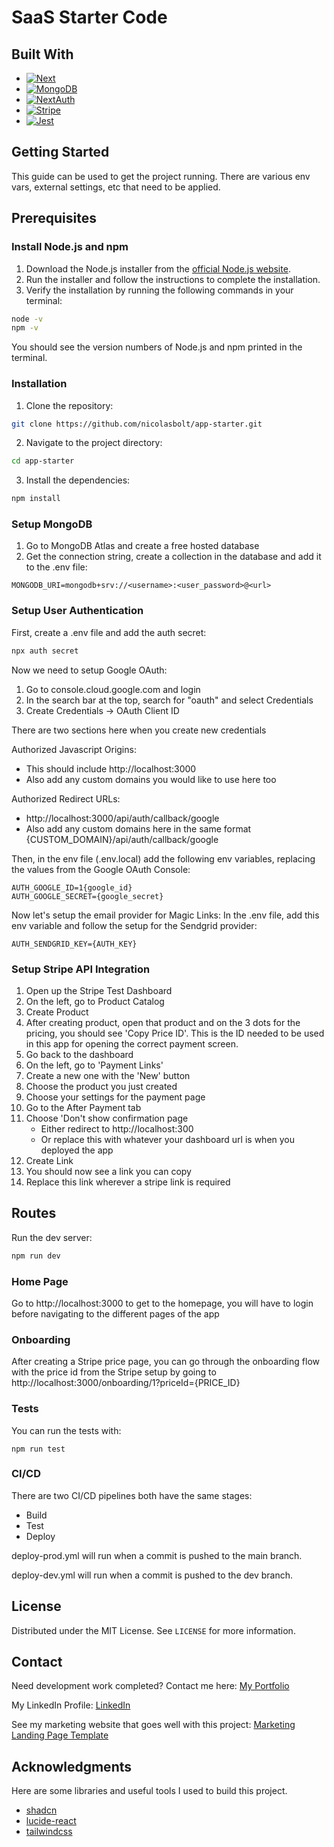 # SaaS Starter Code

## Built With

* [![Next][Next.js]][Next-url]
* [![MongoDB][MongoDB]][MongoDB-url]
* [![NextAuth][NextAuth]][NextAuth-url]
* [![Stripe][Stripe]][Stripe-url]
* [![Jest][Jest]][Jest-url]

[Next.js]: https://img.shields.io/badge/Next.js-000000?style=for-the-badge&logo=nextdotjs&logoColor=white
[Next-url]: https://nextjs.org/
[MongoDB]: https://img.shields.io/badge/MongoDB-47A248?style=for-the-badge&logo=mongodb&logoColor=white
[MongoDB-url]: https://www.mongodb.com/
[NextAuth]: https://img.shields.io/badge/NextAuth.js-000000?style=for-the-badge&logo=nextdotjs&logoColor=white
[NextAuth-url]: https://next-auth.js.org/
[Stripe]: https://img.shields.io/badge/Stripe-008CDD?style=for-the-badge&logo=stripe&logoColor=white
[Stripe-url]: https://stripe.com/
[Jest]: https://img.shields.io/badge/Jest-C21325?style=for-the-badge&logo=jest&logoColor=white
[Jest-url]: https://jestjs.io/


## Getting Started

This guide can be used to get the project running.  There are various env vars, external settings, etc that need to be applied.  

## Prerequisites

### Install Node.js and npm

1. Download the Node.js installer from the [official Node.js website](https://nodejs.org/).
2. Run the installer and follow the instructions to complete the installation.
3. Verify the installation by running the following commands in your terminal:

```bash
node -v
npm -v
```

You should see the version numbers of Node.js and npm printed in the terminal.

### Installation

1. Clone the repository:

```bash
git clone https://github.com/nicolasbolt/app-starter.git
```

2. Navigate to the project directory:

```bash
cd app-starter
```

3. Install the dependencies:

```bash
npm install
```

### Setup MongoDB

1. Go to MongoDB Atlas and create a free hosted database
2. Get the connection string, create a collection in the database and add it to the .env file:

`MONGODB_URI=mongodb+srv://<username>:<user_password>@<url>`



### Setup User Authentication

First, create a .env file and add the auth secret:

```bash
npx auth secret
```

Now we need to setup Google OAuth:

1. Go to console.cloud.google.com and login
2. In the search bar at the top, search for "oauth" and select Credentials
3. Create Credentials -> OAuth Client ID

There are two sections here when you create new credentials

Authorized Javascript Origins:
- This should include http://localhost:3000
- Also add any custom domains you would like to use here too

Authorized Redirect URLs:
- http://localhost:3000/api/auth/callback/google
- Also add any custom domains here in the same format {CUSTOM_DOMAIN}/api/auth/callback/google

Then, in the env file (.env.local) add the following env variables, replacing the values from the Google OAuth Console:

```
AUTH_GOOGLE_ID=1{google_id}
AUTH_GOOGLE_SECRET={google_secret}
```

Now let's setup the email provider for Magic Links:
In the .env file, add this env variable and follow the setup for the Sendgrid provider:

`AUTH_SENDGRID_KEY={AUTH_KEY}`

### Setup Stripe API Integration

1. Open up the Stripe Test Dashboard
2. On the left, go to Product Catalog
3. Create Product
4. After creating product, open that product and on the 3 dots for the pricing, you should see 'Copy Price ID'.  This is the ID needed to be used in this app for opening the correct payment screen.
5. Go back to the dashboard
6. On the left, go to 'Payment Links'
7. Create a new one with the 'New' button
8. Choose the product you just created
9. Choose your settings for the payment page
10. Go to the After Payment tab
11. Choose 'Don't show confirmation page
    - Either redirect to http://localhost:300
    - Or replace this with whatever your dashboard url is when you deployed the app
12. Create Link
13. You should now see a link you can copy
14. Replace this link wherever a stripe link is required

## Routes

Run the dev server:
```bash
npm run dev
```

### Home Page

Go to http://localhost:3000 to get to the homepage, you will have to login before navigating to the different pages of the app

### Onboarding

After creating a Stripe price page, you can go through the onboarding flow with the price id from the Stripe setup by going to http://localhost:3000/onboarding/1?priceId={PRICE_ID}

### Tests
You can run the tests with:

```
npm run test
```

### CI/CD
There are two CI/CD pipelines both have the same stages:
- Build
- Test
- Deploy

deploy-prod.yml will run when a commit is pushed to the main branch.

deploy-dev.yml will run when a commit is pushed to the dev branch.

## License
Distributed under the MIT License.  See `LICENSE` for more information.

## Contact
Need development work completed?  Contact me here:
[My Portfolio](https://nicolasbolt.com)

My LinkedIn Profile:
[LinkedIn](https://www.linkedin.com/in/nicolas-bolt-59a523131/)

See my marketing website that goes well with this project:
[Marketing Landing Page Template](https://github.com/nicolasbolt/marketing-boilerplate)

## Acknowledgments
Here are some libraries and useful tools I used to build this project.

* [shadcn](https://github.com/shadcn)
* [lucide-react](https://github.com/lucide-icons/lucide)
* [tailwindcss](https://tailwindcss.com/)
